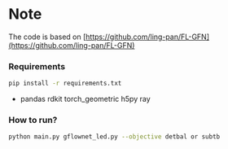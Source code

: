 # Note

The code is based on [https://github.com/ling-pan/FL-GFN](https://github.com/ling-pan/FL-GFN)

### Requirements

```bash
pip install -r requirements.txt
```

- pandas rdkit torch_geometric h5py ray

### How to run?

```sh
python main.py gflownet_led.py --objective detbal or subtb
```
